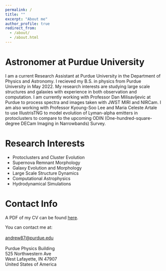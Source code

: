 ```yaml
---
permalink: /
title: ""
excerpt: "About me"
author_profile: true
redirect_from: 
  - /about/
  - /about.html
---
```


Astronomer at Purdue University
======

I am a current Research Assistant at Purdue University in the Department of Physics and Astronomy. I recieved my B.S. in physics from Purdue University in May 2022. My research interests are studying large scale structures and galaxies with experience in both observation and computation. I am currently working with Professor Dan Milisavljevic at Purdue to process spectra and images taken with JWST MIRI and NIRCam. I am also working with Professor Kyoung-Soo Lee and Maria Celeste Artale to use IllustrisTNG to model evolution of Lyman-alpha emitters in protoclusters to compare to the upcoming ODIN (One-hundred-square-degree DECam Imaging in Narrowbands) Survey.

Research Interests
======

  * Protoclusters and Cluster Evolution
  * Supernova Remnant Morphology
  * Galaxy Evolution and Morphology
  * Large Scale Structure Dynamics
  * Computational Astrophysics
  * Hydrodynamical Simulations

Contact Info
======

A PDF of my CV can be found <a href="https://moira-andrews.github.io/files/CV_Moira_Andrews.pdf">here</a>. 

You can contact me at:
<br> <br>
andrew87@purdue.edu
<br> <br>
Purdue Physics Building
<br>
525 Northwestern Ave
<br>
West Lafayette, IN 47907
<br>
United States of America
